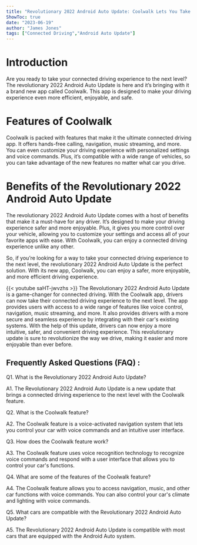 ```yaml
---
title: "Revolutionary 2022 Android Auto Update: Coolwalk Lets You Take Your Connected Driving Experience to the Next Level!"
ShowToc: true 
date: "2023-06-19"
author: "James Jones" 
tags: ["Connected Driving","Android Auto Update"]
---
```

# Introduction 

Are you ready to take your connected driving experience to the next level? The revolutionary 2022 Android Auto Update is here and it’s bringing with it a brand new app called Coolwalk. This app is designed to make your driving experience even more efficient, enjoyable, and safe. 

# Features of Coolwalk

Coolwalk is packed with features that make it the ultimate connected driving app. It offers hands-free calling, navigation, music streaming, and more. You can even customize your driving experience with personalized settings and voice commands. Plus, it’s compatible with a wide range of vehicles, so you can take advantage of the new features no matter what car you drive. 

# Benefits of the Revolutionary 2022 Android Auto Update

The revolutionary 2022 Android Auto Update comes with a host of benefits that make it a must-have for any driver. It’s designed to make your driving experience safer and more enjoyable. Plus, it gives you more control over your vehicle, allowing you to customize your settings and access all of your favorite apps with ease. With Coolwalk, you can enjoy a connected driving experience unlike any other. 

So, if you’re looking for a way to take your connected driving experience to the next level, the revolutionary 2022 Android Auto Update is the perfect solution. With its new app, Coolwalk, you can enjoy a safer, more enjoyable, and more efficient driving experience.

{{< youtube saHT-jwvzhs >}} 
The Revolutionary 2022 Android Auto Update is a game-changer for connected driving. With the Coolwalk app, drivers can now take their connected driving experience to the next level. The app provides users with access to a wide range of features like voice control, navigation, music streaming, and more. It also provides drivers with a more secure and seamless experience by integrating with their car's existing systems. With the help of this update, drivers can now enjoy a more intuitive, safer, and convenient driving experience. This revolutionary update is sure to revolutionize the way we drive, making it easier and more enjoyable than ever before.

## Frequently Asked Questions (FAQ) :
Q1. What is the Revolutionary 2022 Android Auto Update?

A1. The Revolutionary 2022 Android Auto Update is a new update that brings a connected driving experience to the next level with the Coolwalk feature.

Q2. What is the Coolwalk feature?

A2. The Coolwalk feature is a voice-activated navigation system that lets you control your car with voice commands and an intuitive user interface.

Q3. How does the Coolwalk feature work?

A3. The Coolwalk feature uses voice recognition technology to recognize voice commands and respond with a user interface that allows you to control your car's functions.

Q4. What are some of the features of the Coolwalk feature?

A4. The Coolwalk feature allows you to access navigation, music, and other car functions with voice commands. You can also control your car's climate and lighting with voice commands.

Q5. What cars are compatible with the Revolutionary 2022 Android Auto Update?

A5. The Revolutionary 2022 Android Auto Update is compatible with most cars that are equipped with the Android Auto system.


